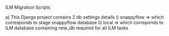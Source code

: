 ILM Migration Scripts 

a) This Django project contains 2 db settings details 
    i) snappyflow => which corresponds to stage snappyflow database
    ii) local => which correponds to ILM database containing  new_db required for all ILM tasks 